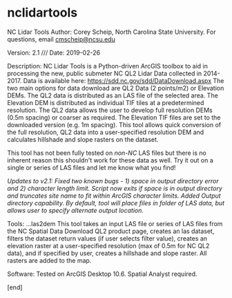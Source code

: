 # nclidartools

NC Lidar Tools
Author: Corey Scheip, North Carolina State University. For questions, email cmscheip@ncsu.edu

Version: 2.1 /// Date: 2019-02-26

Description:
NC Lidar Tools is a Python-driven ArcGIS toolbox to aid in processing the new, public submeter NC QL2 Lidar Data
collected in 2014-2017. Data is available here: https://sdd.nc.gov/sdd/DataDownload.aspx The two main options for 
data download are QL2 Data (2 points/m2) or Elevation DEMs. The QL2 data is distributed as an LAS file of the 
selected area. The Elevation DEM is distributed as individual TIF tiles at a predetermined resolution. The QL2 data
allows the user to develop full resolution DEMs (0.5m spacing) or coarser as required. The Elevation TIF files are
set to the downloaded version (e.g. 1m spacing). This tool allows quick conversion of the full resolution, QL2
data into a user-specified resolution DEM and calculates hillshade and slope rasters on the dataset. 

This tool has not been fully tested on *non-NC* LAS files but there is no inherent reason this shouldn't work for 
these data as well. Try it out on a single or series of LAS files and let me know what you find!

*Updates to v2.1:
Fixed two known bugs - 1) space in output directory error and 2) character length limit. Script now exits if space is in output directory and truncates site name to fit within ArcGIS character limits. 
Added Output directory capability. By default, tool will place files in folder of LAS data, but allows user to specify alternate output location.*

Tools:
...las2dem
This tool takes an input LAS file or series of LAS files from the NC Spatial Data Download QL2 product page, creates
an las dataset, filters the dataset return values (if user selects filter value), creates an elevation raster at a
user-specified resolution (max of 0.5m for NC QL2 data), and if specified by user, creates a hillshade and slope
raster. All rasters are added to the map.


Software:
Tested on ArcGIS Desktop 10.6. Spatial Analyst required.

[end]
